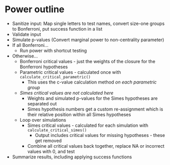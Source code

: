 # Power outline

- Sanitize input: Map single letters to test names, convert size-one groups to Bonferroni, put success function in a list
- Validate input
- Simulate p-values (Convert marginal power to non-centrality parameter)
- If all Bonferroni...
  - Run power with shortcut testing
- Otherwise...
  - Bonferroni critical values - just the weights of the closure for the Bonferroni hypotheses
  - Parametric critical values - calculated once with `calculate_critical_parametric()`
    - This uses the c-value calculation method _on each parametric group_
  - _Simes critical values are not calculated here_
    - Weights and simulated p-values for the Simes hypotheses are separated out
    - Simes hypothesis numbers get a custom re-assignment which is their relative position within all Simes hypotheses
  - Loop over simulations
    - Simes critical values - calculated for each simulation with `calculate_critical_simes()`
      - Output includes critical values for missing hypotheses - these get removed
    - Combine all critical values back together, replace NA or incorrect values with 0, and test
- Summarize results, including applying success functions
  

